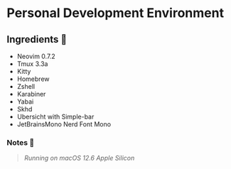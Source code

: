 # Personal Development Environment

## Ingredients 🥘

- Neovim 0.7.2
- Tmux 3.3a
- Kitty
- Homebrew
- Zshell
- Karabiner
- Yabai
- Skhd
- Ubersicht with Simple-bar
- JetBrainsMono Nerd Font Mono

### Notes 📖

> _Running on macOS 12.6 Apple Silicon_
